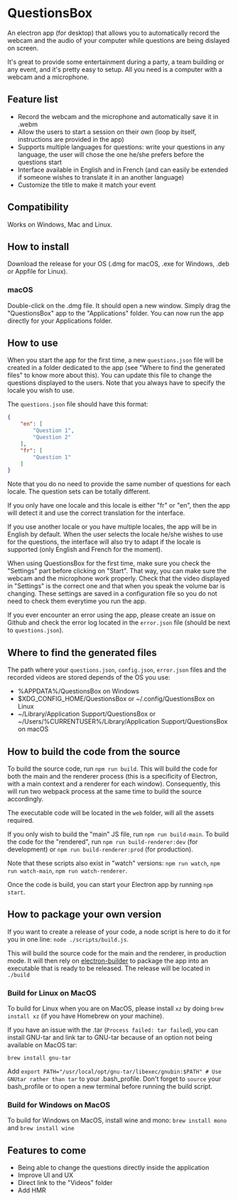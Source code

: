 # QuestionsBox

An electron app (for desktop) that allows you to automatically record the webcam and the audio of your computer while questions are being dislayed on screen.

It's great to provide some entertainment during a party, a team building or any event, and it's pretty easy to setup. All you need is a computer with a webcam and a microphone.

## Feature list

- Record the webcam and the microphone and automatically save it in .webm
- Allow the users to start a session on their own (loop by itself, instructions are provided in the app)
- Supports multiple languages for questions: write your questions in any language, the user will chose the one he/she prefers before the questions start
- Interface available in English and in French (and can easily be extended if someone wishes to translate it in an another language)
- Customize the title to make it match your event

## Compatibility

Works on Windows, Mac and Linux.

## How to install

Download the release for your OS (.dmg for macOS, .exe for Windows, .deb or Appfile for Linux).

### macOS

Double-click on the .dmg file. It should open a new window. Simply drag the "QuestionsBox" app to the "Applications" folder. You can now run the app directly for your Applications folder.

## How to use

When you start the app for the first time, a new `questions.json` file will be created in a folder dedicated to the app (see "Where to find the generated files" to know more about this). You can update this file to change the questions displayed to the users. Note that you always have to specify the locale you wish to use.

The `questions.json` file should have this format:
```json
{
    "en": [
        "Question 1",
        "Question 2"
    ],
    "fr": [
        "Question 1"
    ]
}
```

Note that you do no need to provide the same number of questions for each locale. The question sets can be totally different.

If you only have one locale and this locale is either "fr" or "en", then the app will detect it and use the correct translation for the interface.

If you use another locale or you have multiple locales, the app will be in English by default. When the user selects the locale he/she wishes to use for the questions, the interface will also try to adapt if the locale is supported (only English and French for the moment).

When using QuestionsBox for the first time, make sure you check the "Settings" part before clicking on "Start". That way, you can make sure the webcam and the microphone work properly. Check that the video displayed in "Settings" is the correct one and that when you speak the volume bar is changing. These settings are saved in a configuration file so you do not need to check them everytime you run the app.

If you ever encounter an error using the app, please create an issue on Github and check the error log located in the `error.json` file (should be next to `questions.json`).

## Where to find the generated files

The path where your `questions.json`, `config.json`, `error.json` files and the recorded videos are stored depends of the OS you use:

- %APPDATA%/QuestionsBox on Windows
- $XDG_CONFIG_HOME/QuestionsBox or ~/.config/QuestionsBox on Linux
- ~/Library/Application Support/QuestionsBox or ~/Users/%CURRENTUSER%/Library/Application Support/QuestionsBox on macOS

## How to build the code from the source

To build the source code, run `npm run build`. This will build the code for both the main and the renderer process (this is a specificity of Electron, with a main context and a renderer for each window). Consequently, this will run two webpack process at the same time to build the source accordingly.

The executable code will be located in the `web` folder, will all the assets required.

If you only wish to build the "main" JS file, run `npm run build-main`. To build the code for the "rendered", run `npm run build-renderer:dev` (for development) or `npm run build-renderer:prod` (for production).

Note that these scripts also exist in "watch" versions: `npm run watch`, `npm run watch-main`, `npm run watch-renderer`.

Once the code is build, you can start your Electron app by running `npm start`.

## How to package your own version

If you want to create a release of your code, a node script is here to do it for you in one line: `node ./scripts/build.js`.

This will build the source code for the main and the renderer, in production mode. It will then rely on [electron-builder](https://github.com/electron-userland/electron-builder) to package the app into an executable that is ready to be released. The release will be located in `./build`

### Build for Linux on MacOS

To build for Linux when you are on MacOS, please install `xz` by doing `brew install xz` (if you have Homebrew on your machine).

If you have an issue with the .tar (`Process failed: tar failed`), you can install GNU-tar and link tar to GNU-tar because of an option not being available on MacOS tar:

`brew install gnu-tar`

Add `export PATH="/usr/local/opt/gnu-tar/libexec/gnubin:$PATH" # Use GNUtar rather than tar` to your .bash_profile. Don't forget to `source` your bash_profile or to open a new terminal before running the build script.

### Build for Windows on MacOS

To build for Windows on MacOS, install wine and mono: `brew install mono` and `brew install wine`

## Features to come

- Being able to change the questions directly inside the application
- Improve UI and UX
- Direct link to the "Videos" folder
- Add HMR
